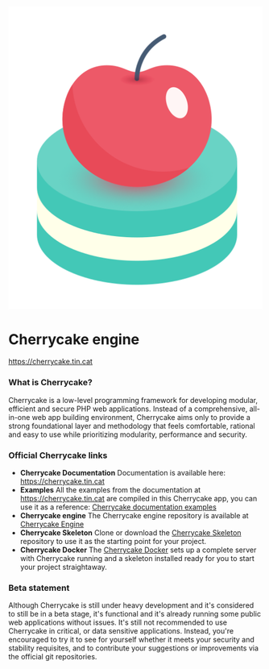![Cherrycake logo](https://raw.githubusercontent.com/tin-cat/cherrycake-gitbook/master/.gitbook/assets/cherrycake-logo.svg)
# Cherrycake engine
https://cherrycake.tin.cat

### What is Cherrycake?

Cherrycake is a low-level programming framework for developing modular, efficient and secure PHP web applications. Instead of a comprehensive, all-in-one web app building environment, Cherrycake aims only to provide a strong foundational layer and methodology that feels comfortable, rational and easy to use while prioritizing modularity, performance and security.

### Official Cherrycake links

* **Cherrycake Documentation** Documentation is available here: https://cherrycake.tin.cat
* **Examples** All the examples from the documentation at https://cherrycake.tin.cat are compiled in this Cherrycake app, you can use it as a reference: [Cherrycake documentation examples](https://github.com/tin-cat/cherrycake-documentation-examples)
* **Cherrycake engine** The Cherrycake engine repository is available at [Cherrycake Engine](https://github.com/tin-cat/cherrycake)
* **Cherrycake Skeleton** Clone or download the [Cherrycake Skeleton](https://github.com/tin-cat/cherrycake-skeleton) repository to use it as the starting point for your project.
* **Cherrycake Docker** The [Cherrycake Docker](https://github.com/tin-cat/cherrycake-docker) sets up a complete server with Cherrycake running and a skeleton installed ready for you to start your project straightaway.

### Beta statement

Although Cherrycake is still under heavy development and it's considered to still be in a beta stage, it's functional and it's already running some public web applications without issues. It's still not recommended to use Cherrycake in critical, or data sensitive applications. Instead, you're encouraged to try it to see for yourself whether it meets your security and stability requisites, and to contribute your suggestions or improvements via the official git repositories.
